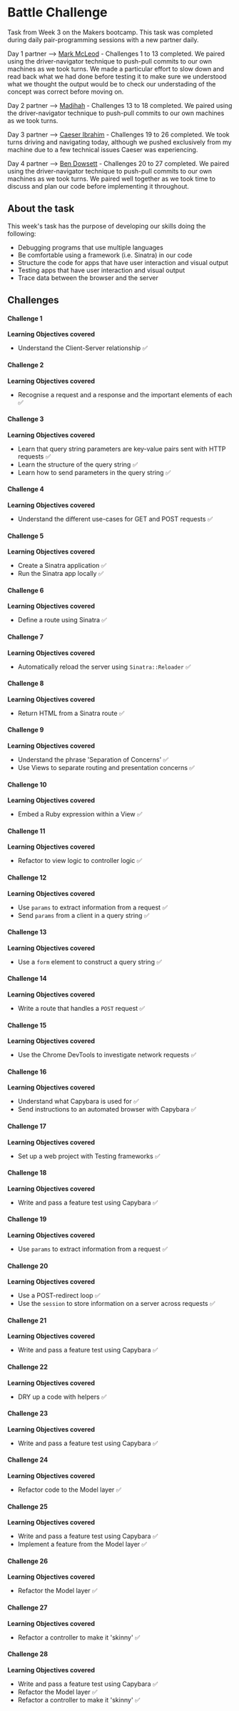 # Battle Challenge

Task from Week 3 on the Makers bootcamp. This task was completed during daily pair-programming sessions with a new partner daily.

Day 1 partner --> [Mark McLeod](https://github.com/Cloudy1986) - Challenges 1 to 13 completed. We paired using the driver-navigator technique to push-pull commits to our own machines as we took turns. We made a particular effort to slow down and read back what we had done before testing it to make sure we understood what we thought the output would be to check our understading of the concept was correct before moving on.

Day 2 partner --> [Madihah](https://github.com/DoodleDeBug) - Challenges 13 to 18 completed. We paired using the driver-navigator technique to push-pull commits to our own machines as we took turns. 

Day 3 partner --> [Caeser Ibrahim](https://github.com/caeserlondon) - Challenges 19 to 26 completed. We took turns driving and navigating today, although we pushed exclusively from my machine due to a few technical issues Caeser was experiencing.

Day 4 partner --> [Ben Dowsett](https://github.com/bdowsett) - Challenges 20 to 27 completed. We paired using the driver-navigator technique to push-pull commits to our own machines as we took turns. We paired well together as we took time to discuss and plan our code before implementing it throughout.

## About the task

This week's task has the purpose of developing our skills doing the following:
- Debugging programs that use multiple languages
- Be comfortable using a framework (i.e. Sinatra) in our code
- Structure the code for apps that have user interaction and visual output
- Testing apps that have user interaction and visual output
- Trace data between the browser and the server

## Challenges
#### Challenge 1
**Learning Objectives covered**
- Understand the Client-Server relationship :white_check_mark:

#### Challenge 2
**Learning Objectives covered**
- Recognise a request and a response and the important elements of each :white_check_mark:

#### Challenge 3
**Learning Objectives covered**
- Learn that query string parameters are key-value pairs sent with HTTP requests :white_check_mark:
- Learn the structure of the query string :white_check_mark:
- Learn how to send parameters in the query string :white_check_mark:

#### Challenge 4
**Learning Objectives covered**
- Understand the different use-cases for GET and POST requests :white_check_mark:

#### Challenge 5
**Learning Objectives covered**
- Create a Sinatra application :white_check_mark:
- Run the Sinatra app locally :white_check_mark:

#### Challenge 6
**Learning Objectives covered**
- Define a route using Sinatra :white_check_mark:

#### Challenge 7
**Learning Objectives covered**
- Automatically reload the server using `Sinatra::Reloader` :white_check_mark:

#### Challenge 8
**Learning Objectives covered**
- Return HTML from a Sinatra route :white_check_mark:

#### Challenge 9
**Learning Objectives covered**
- Understand the phrase 'Separation of Concerns' :white_check_mark:
- Use Views to separate routing and presentation concerns :white_check_mark:

#### Challenge 10
**Learning Objectives covered**
- Embed a Ruby expression within a View :white_check_mark:

#### Challenge 11
**Learning Objectives covered**
- Refactor to view logic to controller logic :white_check_mark:

#### Challenge 12
**Learning Objectives covered**
- Use `params` to extract information from a request :white_check_mark:
- Send `params` from a client in a query string :white_check_mark:

#### Challenge 13
**Learning Objectives covered**
- Use a `form` element to construct a query string :white_check_mark:

#### Challenge 14
**Learning Objectives covered**
- Write a route that handles a `POST` request :white_check_mark:

#### Challenge 15
**Learning Objectives covered**
- Use the Chrome DevTools to investigate network requests :white_check_mark:

#### Challenge 16
**Learning Objectives covered**
- Understand what Capybara is used for :white_check_mark:
- Send instructions to an automated browser with Capybara :white_check_mark:

#### Challenge 17
**Learning Objectives covered**
- Set up a web project with Testing frameworks :white_check_mark:

#### Challenge 18
**Learning Objectives covered**
- Write and pass a feature test using Capybara :white_check_mark:

#### Challenge 19
**Learning Objectives covered**
- Use `params` to extract information from a request :white_check_mark:

#### Challenge 20
**Learning Objectives covered**
- Use a POST-redirect loop :white_check_mark:
- Use the `session` to store information on a server across requests :white_check_mark:

#### Challenge 21
**Learning Objectives covered**
- Write and pass a feature test using Capybara :white_check_mark:

#### Challenge 22
**Learning Objectives covered**
- DRY up a code with helpers :white_check_mark:

#### Challenge 23
**Learning Objectives covered**
- Write and pass a feature test using Capybara :white_check_mark:

#### Challenge 24
**Learning Objectives covered**
- Refactor code to the Model layer :white_check_mark:

#### Challenge 25
**Learning Objectives covered**
- Write and pass a feature test using Capybara :white_check_mark:
- Implement a feature from the Model layer :white_check_mark:

#### Challenge 26
**Learning Objectives covered**
- Refactor the Model layer :white_check_mark:

#### Challenge 27
**Learning Objectives covered**
- Refactor a controller to make it 'skinny' :white_check_mark:

#### Challenge 28
**Learning Objectives covered**
- Write and pass a feature test using Capybara :white_check_mark:
- Refactor the Model layer :white_check_mark:
- Refactor a controller to make it 'skinny' :white_check_mark:
